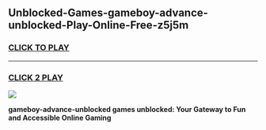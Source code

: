 
## Unblocked-Games-gameboy-advance-unblocked-Play-Online-Free-z5j5m
<h3>
<a href="https://premium76.site?title=gameboy-advance-unblocked&ref=26A">CLICK TO PLAY</a></h3>
<hr>

<h3>
<a href="https://premium76.site?title=gameboy-advance-unblocked&ref=26A">CLICK 2 PLAY</a>
  
</h3>

<a href="https://premium76.site?title=gameboy-advance-unblocked&ref=26A"><img src="https://clearcache.store/games.png"></a>


**gameboy-advance-unblocked games unblocked: Your Gateway to Fun and Accessible Online Gaming**
